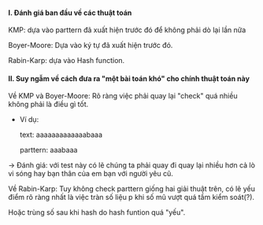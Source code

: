 #### I. Đánh giá ban đầu về các thuật toán

KMP: dựa vào parttern đã xuất hiện trước đó để không phải dò lại lần nữa

Boyer-Moore: Dựa vào ký tự đã xuất hiện trước đó. 

Rabin-Karp: dựa vào Hash function. 

#### II. Suy ngẫm về cách đưa ra "một bài toán khó" cho chính thuật toán này

Về KMP và Boyer-Moore: Rõ ràng việc phải quay lại "check" quá nhiều không phải là điều gì tốt. 

- Ví dụ:

  text: aaaaaaaaaaaaabaaa
  
  parttern: aaabaaa

-> Đánh giá: với test này có lẽ chúng ta phải quay đi quay lại nhiều hơn cả lò vi sóng hay bạn thân của em bạn với người yêu cũ.

Về Rabin-Karp: Tuy không check parttern giống hai giải thuật trên, có lẽ yếu điểm rõ ràng nhất là việc tràn số liệu p khi số mũ vượt quá tầm kiểm soát(?).

Hoặc trùng số sau khi hash do hash funtion quá "yếu".

